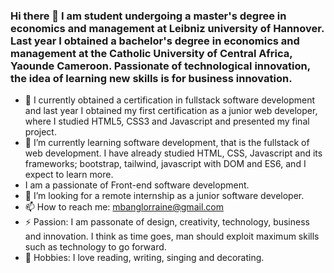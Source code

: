 ### Hi there 👋 I am student undergoing a master's degree in economics and management at Leibniz university of Hannover. Last year I obtained a bachelor's degree in economics and management at the Catholic University of Central Africa, Yaounde Cameroon. Passionate of technological innovation, the idea of learning new skills is for business innovation. 

- 🔭 I currently obtained a certification in fullstack software development and last year I obtained my first certification as a junior web developer, where I studied HTML5, CSS3 and Javascript and presented my final project.
- 🌱 I’m currently learning software development, that is the fullstack of web development. I have already studied HTML, CSS, Javascript and its frameworks; bootstrap, tailwind, javascript with DOM and ES6, and I expect to learn more.
- I am a passionate of Front-end software development.
- 🔎 I’m looking for a remote internship as a junior software developer.
- 📫 How to reach me: mbanglorraine@gmail.com
- ⚡ Passion: I am passonate of design, creativity, technology, business and innovation. I think as time goes, man should exploit maximum skills such as technology to go forward.
- 🥳 Hobbies: I love reading, writing, singing and decorating.
